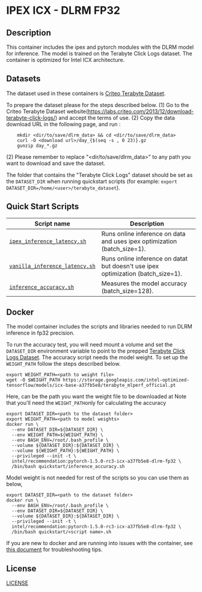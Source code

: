 <!--- 0. Title -->
# IPEX ICX - DLRM FP32

<!-- 10. Description -->
## Description

This container includes the ipex and pytorch modules with the DLRM model for inference. The model is trained on the Terabyte Click Logs dataset. The container is optimized for Intel ICX architecture.

<!--- 20. Datasets -->
## Datasets

The dataset used in these containers is [Criteo Terabyte Dataset](https://labs.criteo.com/2013/12/download-terabyte-click-logs/).

To prepare the dataset please for the steps described below.
(1) Go to the Criteo Terabyte Dataset website(https://labs.criteo.com/2013/12/download-terabyte-click-logs/) and accept the terms of use. 
(2) Copy the data download URL in the following page, and run :
```
    mkdir <dir/to/save/dlrm_data> && cd <dir/to/save/dlrm_data>
    curl -O <download url>/day_{$(seq -s , 0 23)}.gz
    gunzip day_*.gz
```
(2) Please remember to replace  "<dir/to/save/dlrm_data>" to any path you want to download and save the dataset.

The folder that contains the "Terabyte Click Logs" dataset should be set as the
`DATASET_DIR` when running quickstart scripts 
(for example: `export DATASET_DIR=/home/<user>/terabyte_dataset`).

<!--- 30. Quick Start Scripts -->
## Quick Start Scripts

| Script name | Description |
|-------------|-------------|
| [`ipex_inference_latency.sh`](ipex_inference_latency.sh) | Runs online inference on data and uses ipex optimization (batch_size=1). |
| [`vanilla_inference_latency.sh`](vanilla_inference_latency.sh) | Runs online inference on datat but doesn't use ipex optimization (batch_size=1). |
| [`inference_accuracy.sh`](inference_accuracy.sh) | Measures the model accuracy (batch_size=128). |

<!--- 40. Docker -->
## Docker

The model container includes the scripts and libraries needed to run 
DLRM inference in fp32 precision.

To run the accuracy test, you will need
mount a volume and set the `DATASET_DIR` environment variable to point
to the prepped [Terabyte Click Logs Dataset](#dataset). 
The accuracy script needs the model weight. To set up the `WEIGHT_PATH` 
follow the steps described below.

```
export WEIGHT_PATH=<path to weight file>
wget -O $WEIGHT_PATH https://storage.googleapis.com/intel-optimized-tensorflow/models/icx-base-a37fb5e8/terabyte_mlperf_official.pt
```
Here, <path to weight file> can be the path you want the weight file to be downloaded at
Note that you'll need the `WEIGHT_PATH`only for calculating the accuracy

```
export DATASET_DIR=<path to the dataset folder>
export WEIGHT_PATH=<path to model weights>
docker run \
  --env DATASET_DIR=${DATASET_DIR} \
  --env WEIGHT_PATH=${WEIGHT_PATH} \
  --env BASH_ENV=/root/.bash_profile \
  --volume ${DATASET_DIR}:${DATASET_DIR} \
  --volume ${WEIGHT_PATH}:${WEIGHT_PATH} \
  --privileged --init -t \
  intel/recommendation:pytorch-1.5.0-rc3-icx-a37fb5e8-dlrm-fp32 \
  /bin/bash quickstart/inference_accuracy.sh
```

Model weight is not needed for rest of the scripts so you can use them as below,

```
export DATASET_DIR=<path to the dataset folder>
docker run \
  --env BASH_ENV=/root/.bash_profile \
  --env DATASET_DIR=${DATASET_DIR} \
  --volume ${DATASET_DIR}:${DATASET_DIR} \
  --privileged --init -t \
  intel/recommendation:pytorch-1.5.0-rc3-icx-a37fb5e8-dlrm-fp32 \
  /bin/bash quickstart/<script name>.sh
```

If you are new to docker and are running into issues with the container,
see [this document](https://github.com/IntelAI/models/tree/master/docs/general/docker.md)
for troubleshooting tips.

<!--- 50. License -->
## License

[LICENSE](/LICENSE)

